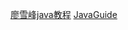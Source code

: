 [廖雪峰java教程](https://www.liaoxuefeng.com/wiki/1252599548343744)
[JavaGuide](https://github.com/Snailclimb/JavaGuide)
